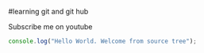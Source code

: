 #learning git and git hub

Subscribe me on youtube

```javascript
console.log("Hello World. Welcome from source tree");
```
